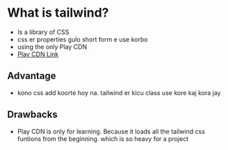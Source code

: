 # What is tailwind?
- Is a library of CSS
- css er properties gulo short form e use korbo
- using the only Play CDN
- [Play CDN Link](https://tailwindcss.com/docs/installation/using-vite)

## Advantage
- kono css add koorte hoy na. tailwind er kicu class use kore kaj kora jay
## Drawbacks
- Play CDN is only for learning. Because it loads all the tailwind css funtions from the beginning. which is so heavy for a project